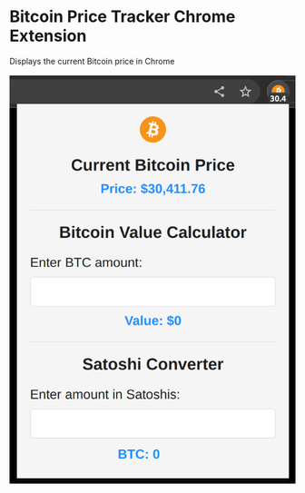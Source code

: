 # Bitcoin Price Tracker Chrome Extension
Displays the current Bitcoin price in Chrome  
<br>
![example](example.png)
